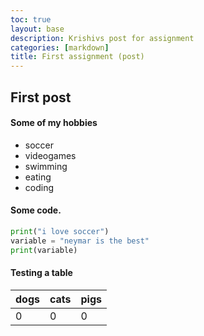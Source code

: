 ```yaml
---
toc: true
layout: base
description: Krishivs post for assignment 
categories: [markdown]
title: First assignment (post)
---
```

## First post 

#### Some of my hobbies
- soccer
- videogames
- swimming 
- eating 
- coding




#### Some code. 

```python
print("i love soccer")
variable = "neymar is the best"
print(variable)
```

#### Testing a table

| dogs | cats | pigs |
|-|-|-|
| 0 | 0|0 |





